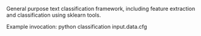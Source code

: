General purpose text classification framework, including feature extraction and classification using sklearn tools.

Example invocation: python classification input.data.cfg

